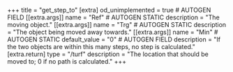 +++
title = "get_step_to"
[extra]
od_unimplemented = true # AUTOGEN FIELD
[[extra.args]]
name = "Ref" # AUTOGEN STATIC
description = "The moving object."
[[extra.args]]
name = "Trg" # AUTOGEN STATIC
description = "The object being moved away towards."
[[extra.args]]
name = "Min" # AUTOGEN STATIC
default_value = "0" # AUTOGEN FIELD
description = "If the two objects are within this many steps, no step is calculated."
[extra.return]
type = "/turf"
description = "The location that should be moved to; 0 if no path is calculated."
+++
